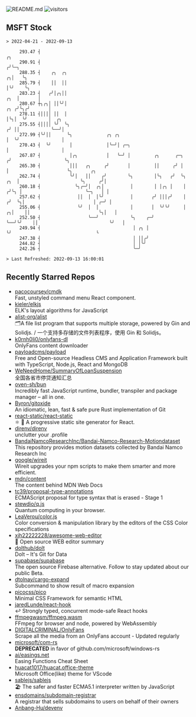 ![README.md](https://github.com/Gerhut/Gerhut/workflows/README.md/badge.svg)
![visitors](https://visitors.vercel.app/Gerhut/Gerhut?token=8cf69d1f6813d272ef062726b6070c9be4ff72038cfe5a7ded7384a8da65d866)

## MSFT Stock

```
> 2022-04-21 - 2022-09-13

     293.47 ┤                                                                              ╭╮                    
     290.91 ┤                                                                             ╭╯╰─╮                  
     288.35 ┤    ╭╮  ╭╮                                                                 ╭╮│   ╰╮                 
     285.79 ┤    ││  ││                                                                 │╰╯    ╰╮                
     283.23 ┤   ╭╯│╭╮││                                                             ╭╮  │       │                
     280.67 ┼╮╭╮│ ││╰╯│                                                         ╭╮ ╭╯╰╮╭╯       │                
     278.11 ┤││││ ││  │                                                         │╰╮│  ╰╯        │  ╭╮            
     275.55 ┤││││ ╰╯  ╰╮                                                       ╭╯ ││            ╰──╯│            
     272.99 ┤╰╯││      ╰╮             ╭╮ ╭╮                                    │  ╰╯                │            
     270.43 ┤  ╰╯       │             │╰─╯│ ╭─╮                                │                    │            
     267.87 ┤           │╭╮           │   ╰─╯ │         ╭╮      ╭─╮           ╭╯                    ╰╮           
     265.30 ┤           │││   ╭╮     ╭╯       │         ││     ╭╯ │           │                      ╰╮       ╭╮ 
     262.74 ┤           ╰╯│   ││    ╭╯        ╰╮        │╰╮   ╭╯  ╰╮      ╭╮  │                       ╰╮     ╭╯│ 
     260.18 ┤             ╰╮╭─╯│  ╭╮│          │        │ │╭╮ │    │     ╭╯╰╮ │                        ╰─╮   │ │ 
     257.62 ┤              ││  │  │╰╯          │       ╭╯ │││╭╯    │    ╭╯  ╰╮│                          │ ╭─╯ │ 
     255.06 ┤              ╰╯  │  │            │       │  ╰╯╰╯     │  ╭╮│    ││                          ╰╮│   │ 
     252.50 ┤                  ╰──╯            ╰╮    ╭─╯           ╰──╯╰╯    ││                           ╰╯   │ 
     249.94 ┤                                   │ ╭╮ │                       ╰╯                                ╰ 
     247.38 ┤                                   │ ││╭╯                                                           
     244.82 ┤                                   │ │╰╯                                                            
     242.26 ┤                                   ╰─╯                                                              

> Last Refreshed: 2022-09-13 16:00:01
```

## Recently Starred Repos

- [pacocoursey/cmdk](https://github.com/pacocoursey/cmdk)  
  Fast, unstyled command menu React component.
- [kieler/elkjs](https://github.com/kieler/elkjs)  
  ELK's layout algorithms for JavaScript
- [alist-org/alist](https://github.com/alist-org/alist)  
  🗂️A file list program that supports multiple storage, powered by Gin and Solidjs. / 一个支持多存储的文件列表程序，使用 Gin 和 Solidjs。
- [k0rnh0li0/onlyfans-dl](https://github.com/k0rnh0li0/onlyfans-dl)  
  OnlyFans content downloader
- [payloadcms/payload](https://github.com/payloadcms/payload)  
  Free and Open-source Headless CMS and Application Framework built with TypeScript, Node.js, React and MongoDB
- [WeNeedHome/SummaryOfLoanSuspension](https://github.com/WeNeedHome/SummaryOfLoanSuspension)  
  全国各省市停贷通知汇总
- [oven-sh/bun](https://github.com/oven-sh/bun)  
  Incredibly fast JavaScript runtime, bundler, transpiler and package manager – all in one.
- [Byron/gitoxide](https://github.com/Byron/gitoxide)  
  An idiomatic, lean, fast & safe pure Rust implementation of Git
- [react-static/react-static](https://github.com/react-static/react-static)  
  ⚛️ 🚀 A progressive static site generator for React.
- [direnv/direnv](https://github.com/direnv/direnv)  
  unclutter your .profile
- [BandaiNamcoResearchInc/Bandai-Namco-Research-Motiondataset](https://github.com/BandaiNamcoResearchInc/Bandai-Namco-Research-Motiondataset)  
  This repository provides motion datasets collected by Bandai Namco Research Inc
- [google/wireit](https://github.com/google/wireit)  
  Wireit upgrades your npm scripts to make them smarter and more efficient.
- [mdn/content](https://github.com/mdn/content)  
  The content behind MDN Web Docs
- [tc39/proposal-type-annotations](https://github.com/tc39/proposal-type-annotations)  
  ECMAScript proposal for type syntax that is erased - Stage 1
- [stewdio/q.js](https://github.com/stewdio/q.js)  
  Quantum computing in your browser.
- [LeaVerou/color.js](https://github.com/LeaVerou/color.js)  
  Color conversion & manipulation library by the editors of the CSS Color specifications
- [xjh22222228/awesome-web-editor](https://github.com/xjh22222228/awesome-web-editor)  
  🔨  Open source WEB editor summary
- [dolthub/dolt](https://github.com/dolthub/dolt)  
  Dolt – It's Git for Data
- [supabase/supabase](https://github.com/supabase/supabase)  
  The open source Firebase alternative. Follow to stay updated about our public Beta.
- [dtolnay/cargo-expand](https://github.com/dtolnay/cargo-expand)  
  Subcommand to show result of macro expansion
- [picocss/pico](https://github.com/picocss/pico)  
  Minimal CSS Framework for semantic HTML
- [jaredLunde/react-hook](https://github.com/jaredLunde/react-hook)  
  ↩ Strongly typed, concurrent mode-safe React hooks
- [ffmpegwasm/ffmpeg.wasm](https://github.com/ffmpegwasm/ffmpeg.wasm)  
  FFmpeg for browser and node, powered by WebAssembly
- [DIGITALCRIMINAL/OnlyFans](https://github.com/DIGITALCRIMINAL/OnlyFans)  
  Scrape all the media from an OnlyFans account - Updated regularly
- [microsoft/com-rs](https://github.com/microsoft/com-rs)  
  **DEPRECATED** in favor of github.com/microsoft/windows-rs
- [ai/easings.net](https://github.com/ai/easings.net)  
  Easing Functions Cheat Sheet
- [huacat1017/huacat.office-theme](https://github.com/huacat1017/huacat.office-theme)  
  Microsoft Office(like) theme for VScode
- [sablejs/sablejs](https://github.com/sablejs/sablejs)  
  🏖️ The safer and faster ECMA5.1 interpreter written by JavaScript
- [ensdomains/subdomain-registrar](https://github.com/ensdomains/subdomain-registrar)  
  A registrar that sells subdomains to users on behalf of their owners
- [Anbang-Hu/devenv](https://github.com/Anbang-Hu/devenv)  
